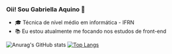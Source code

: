 ### Oii! Sou Gabriella Aquino 👋

<!--
**Gabriella-Aquino/Gabriella-Aquino** is a ✨ _special_ ✨ repository because its `README.md` (this file) appears on your GitHub profile. -->

- 🎓 Técnica de nível médio em informática - IFRN
- 📚 Eu estou atualmente me focando nos estudos de front-end

![Anurag's GitHub stats](https://github-readme-stats.vercel.app/api?username=Gabriella-Aquino&show_icons=true&theme=radical)
[![Top Langs](https://github-readme-stats.vercel.app/api/top-langs/?username=Gabriella-Aquino&layout=compact&theme=radical)](https://github.com/anuraghazra/github-readme-stats)


